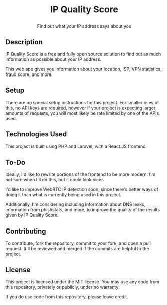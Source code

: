 # <p align="center">IP Quality Score</p>
<p align="center">Find out what your IP address says about you</p>

## Description

IP Quality Score is a free and fully open source solution to find out
as much information as possible about your IP address.

This web app gives you information about your location, ISP, VPN statistics,
fraud score, and more.

## Setup

There are no special setup instructions for this project. For smaller
uses of this, no API keys are required, however if your project is
expecting larger amounts of requests, you will most likely be rate limited
by one of the APIs used.

## Technologies Used

This project is built using PHP and Laravel, with a React.JS frontend.

## To-Do

Ideally, I'd like to rewrite portions of the frontend to be more modern.
I'm not sure when I'll do this, but it could look nicer.

I'd like to improve WebRTC IP detection soon, since there's better
ways of doing it than what is currently being used in this project.

Additionally, I'm considering including information about DNS leaks,
information from phishstats, and more, to improve the quality of the results
given by IP Quality Score.

## Contributing

To contribute, fork the repository, commit to your fork, and open a pull request.
It'll be reviewed and merged if the commits are helpful to the project.

## License

This project is licensed under the MIT license. You may use any code
from this repository, privately or publicly, under no warranty.

If you do use code from this repository, please leave credit.


